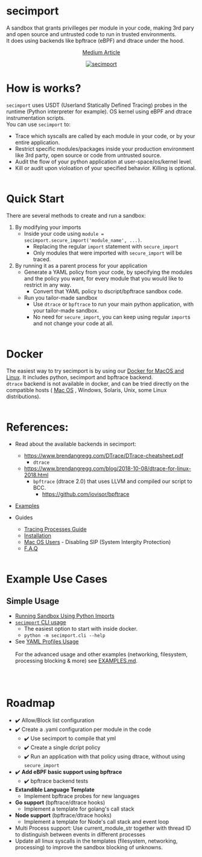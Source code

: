 # secimport
A sandbox that grants privilleges per module in your code, making 3rd pary and open source and untrusted code to run in trusted environments.<br>
It does using backends like bpftrace (eBPF) and dtrace under the hood.<br>
<p align="center">
<a href="https://infosecwriteups.com/sandboxing-python-modules-in-your-code-1e590d71fc26?source=friends_link&sk=5e9a2fa4d4921af0ec94f175f7ee49f9">Medium Article</a>
</p>
<p align="center">
 <a href="https://github.com/avilum/secimport"><img style="max-height: 100px" src="https://user-images.githubusercontent.com/19243302/177835749-6aec7200-718e-431a-9ab5-c83c6f68565e.png" alt="secimport"></a>
</p>

# How is works?
`secimport` uses USDT (Userland Statically Defined Tracing) probes in the runtime (Python interpreter for example). OS kernel using eBPF and dtrace instrumentation scripts.<br>
You can use `secimport` to:
- Trace which syscalls are called by each module in your code, or by your entire application.
- Restrict specific modules/packages inside your production environment like 3rd party, open source or code from untrusted source.
- Audit the flow of your python application at user-space/os/kernel level.
- Kill or audit upon violoation of your specified behavior. Killing is optional.
<br><br>
# Quick Start
There are several methods to create and run a sandbox:
1. By modifying your imports
    - Inside your code using `module = secimport.secure_import('module_name', ...)`.
      - Replacing the regular `import` statement with `secure_import`
      - Only modules that were imported with `secure_import` will be traced.
2. By running it as a parent process for your application
      -  Generate a YAML policy from your code, by specifying the modules and the policy you want, for every module that you would like to restrict in any way.
         - Convert that YAML policy to dscript/bpftrace sandbox code.
      - Run you tailor-made sandbox
          - Use `dtrace` or `bpftrace` to run your main python application, with your tailor-made sandbox.
          - No need for `secure_import`, you can keep using regular `import`s and not change your code at all.
<br><br>
# Docker
The easiest way to try secimport is by using our <a href="docker/README.md">Docker for MacOS and Linux</a>. It includes python, secimport and bpftrace backend.<br>
`dtrace` backend is not available in docker, and can be tried directly on the compatible hosts ( <a href="docs/MAC_OS_USERS.md">Mac OS</a> , Windows, Solaris, Unix, some Linux distributions).
<br><br>

# References:
- Read about the available backends in secimport:
  - https://www.brendangregg.com/DTrace/DTrace-cheatsheet.pdf
    - `dtrace`
  - https://www.brendangregg.com/blog/2018-10-08/dtrace-for-linux-2018.html
    - `bpftrace` (dtrace 2.0) that uses LLVM and compiled our script to BCC.
       - https://github.com/iovisor/bpftrace
- <a href="docs/EXAMPLES.md">Examples</a>

- Guides
  - <a href="docs/TRACING_PROCESSES.md">Tracing Processes Guide</a>
  - <a href="docs/INSTALL.md">Installation</a>
  - <a href="docs/MAC_OS_USERS.md">Mac OS Users</a> - Disabling SIP (System Intergity Protection)
  - <a href="docs/FAQ.md">F.A.Q</a>
  <br><br>


# Example Use Cases

## Simple Usage
- <a href="examples/python_imports/">Running Sandbox Using Python Imports</a>
- <a href="docs/CLI.md">`secimport` CLI usage</a>
    - The easiest option to start with inside docker.
    - `python -m secimport.cli --help`
- See <a href="YAML_PROFILES.md">YAML Profiles Usage</a>
<br><br>
For the advanced usage and other examples (networking, filesystem, processing blocking & more) see <a href="docs/EXAMPLES.md">EXAMPLES.md</a>.

<br><br>
# Roadmap
- ✔️ Allow/Block list configuration
- ✔️ Create a .yaml configuration per module in the code
  - ✔️ Use secimport to compile that yml
  - ✔️ Create a single dcript policy
  - ✔️ Run an application with that policy using dtrace, without using `secure_import`
- ✔️ <b>Add eBPF basic support using bpftrace</b>
  - ✔️ bpftrace backend tests
- <b>Extandible Language Template</b>
  - Implement bpftrace probes for new languages
- <b>Go support</b> (bpftrace/dtrace hooks)
  - Implement a template for golang's call stack
- <b>Node support</b> (bpftrace/dtrace hooks)
  - Implement a template for Node's call stack and event loop
- Multi Process support: Use current_module_str together with thread ID to distinguish between events in different processes
- Update all linux syscalls in the templates (filesystem, networking, processing) to improve the sandbox blocking of unknowns.
